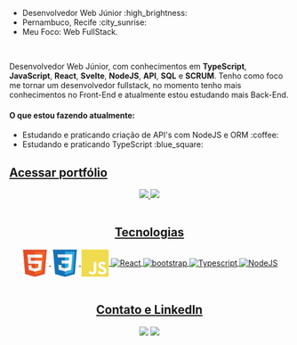 <ul>
  <li>Desenvolvedor Web Júnior :high_brightness:</li> 
  <li>Pernambuco, Recife :city_sunrise:</li>
  <li>Meu Foco: Web FullStack.</li>
</ul>
<br>

<p>
Desenvolvedor Web Júnior, com conhecimentos em <strong>TypeScript</strong>, <strong>JavaScript</strong>, <strong>React</strong>, <strong>Svelte</strong>, <strong>NodeJS</strong>, <strong>API</strong>, <strong>SQL</strong> e <strong>SCRUM</strong>. Tenho como foco me tornar um desenvolvedor fullstack, no momento tenho mais conhecimentos no Front-End e atualmente estou estudando mais Back-End.  
</p>

<h4>O que estou fazendo atualmente: </h4>
<ul>
  <li>Estudando e praticando criação de API's com NodeJS e ORM :coffee:</li>
  <li>Estudando e praticando TypeScript :blue_square:</li>
</ul>

<h2><a href="https://paulohldev.github.io/portfolio" target="_blank">Acessar portfólio</a></h2>



<div align="center">
  <a href="https://github.com/paulohldev">
  <img height="180em" src="https://github-readme-stats.vercel.app/api?username=paulohldev&show_icons=true&theme=dark&include_all_commits=true&count_private=true"/>
  <img height="180em" src="https://github-readme-stats.vercel.app/api/top-langs/?username=paulohldev&layout=compact&langs_count=7&theme=dark"/>
</div>

<div style="display: inline_block" align="center"><br>
<h2 align="center">Tecnologias</h2>
  <img align="center" alt="HTML" height="50" width="50" src="https://raw.githubusercontent.com/devicons/devicon/master/icons/html5/html5-original.svg" />
  <img align="center" alt="CSS" height="50" width="50" src="https://raw.githubusercontent.com/devicons/devicon/master/icons/css3/css3-original.svg" />
  <img align="center" alt="Javascript" height="50" width="50" src="https://raw.githubusercontent.com/devicons/devicon/master/icons/javascript/javascript-plain.svg" />
  <img align="center" alt="React" height="50" width="50" src="https://cdn.jsdelivr.net/gh/devicons/devicon/icons/react/react-original.svg" />
  <img align="center" alt="bootstrap" height="50" width="50" src="https://cdn.jsdelivr.net/gh/devicons/devicon/icons/bootstrap/bootstrap-original.svg" />
  <img align="center" alt="Typescript" height="50" width="50" src="https://cdn.jsdelivr.net/gh/devicons/devicon/icons/typescript/typescript-original.svg" />
  <img align="center" alt="NodeJS" height="50" width="50" src="https://cdn.jsdelivr.net/gh/devicons/devicon/icons/nodejs/nodejs-original.svg" />
</div>

<br>

 <h2 align="center">Contato e LinkedIn</h2>
<div align="center"> 
  <a href="mailto:paulohl.dev@gmail.com" target="_blank"><img height="40" src="https://img.shields.io/badge/Gmail-D14836?style=for-the-badge&logo=gmail&logoColor=white" target="_blank"></a>
  <a href="https://www.linkedin.com/in/paulohldev/" target="_blank"><img height="40" src="https://img.shields.io/badge/-LinkedIn-%230077B5?style=for-the-badge&logo=linkedin&logoColor=white" target="_blank"></a> 
 
<!--    [![Ashutosh's github activity graph](https://github-readme-activity-graph.cyclic.app/graph?username=paulohldev&bg_color=72405b&color=ffd1fc&line=ff9ef9&point=ff80bd&area=true&hide_border=true)](https://github.com/ashutosh00710/github-readme-activity-graph)
</div> -->


